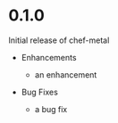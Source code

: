 # 0.1.0

Initial release of chef-metal

* Enhancements
  * an enhancement

* Bug Fixes
  * a bug fix
